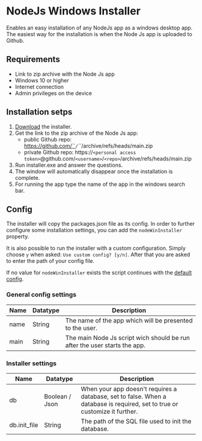 # NodeJs Windows Installer

Enables an easy installation of any NodeJs app as a windows desktop app.
The easiest way for the installation is when the Node Js app is uploaded to Github.

## Requirements

- Link to zip archive with the Node Js app
- Windows 10 or higher
- Internet connection
- Admin privileges on the device

## Installation setps

1. [Download](https://github.com/lnoppinger/nodeWinInstaller/raw/main/installer.exe) the installer.
2. Get the link to the zip archive of the Node Js app:
    - public Github repo: https://github.com/``<username>``/``<repo>``/archive/refs/heads/main.zip
    - private Github repo: https://``<personal access token>``@github.com/``<username>``/``<repo>``/archive/refs/heads/main.zip
3. Run installer.exe and answer the questions.
4. The window will automatically disappear once the installation is complete.
5. For running the app type the name of the app in the windows search bar.

## Config

The installer will copy the packages.json file as its config. In order to further configure some installation settings, you can add the ``nodeWinInstaller`` property.

It is also possible to run the installer with a custom configuration. Simply choose ``y`` when asked: ``Use custom config? [y/n]``. After that you are asked to enter the path of your config file.

If no value for ``nodeWinInstaller`` exists the script continues with the [default config](https://github.com/lnoppinger/nodeWinInstaller/blob/main/default_config.json).

### General config settings

| Name | Datatype | Description                                                                |
| ---- | -------- | -------------------------------------------------------------------------- |
| name | String   | The name of the app which will be presented to the user.                   |
| main | String   | The main Node Js script wich should be run after the user starts the app.  |

### Installer settings

| Name         | Datatype       | Description                                                                                                                |
| ------------ | -------------- | -------------------------------------------------------------------------------------------------------------------------- |
| db           | Boolean / Json | When your app doesn't requires a database, set to false. When a database is required, set to true or customize it further. |
| db.init_file | String         | The path of the SQL file used to init the database.                                                                        |

